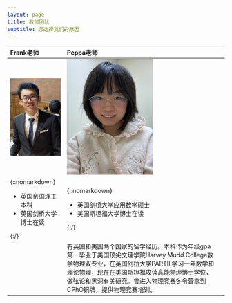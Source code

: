 ```yaml
---
layout: page
title: 教师团队
subtitle: 您选择我们的原因
---
```

| Frank老师 | Peppa老师 |  |
| :------ |:------ | :------ |
| <img src="/assets/img/frank.jpg" width="200"> | <img src="/assets/img/cynthia.JPG" width="200">  |  |
| {::nomarkdown}<ul><li> 英国帝国理工本科 </li><li> 英国剑桥大学博士在读 </li></ul>{:/}|{::nomarkdown}<ul><li> 英国剑桥大学应用数学硕士 </li><li> 美国斯坦福大学博士在读 </li></ul>{:/}|  |
|  | 有英国和美国两个国家的留学经历。本科作为年级gpa第一毕业于美国顶尖文理学院Harvey Mudd College数学物理双专业，在英国剑桥大学PARTIII学习一年数学和理论物理，现在在美国斯坦福攻读高能物理博士学位，做弦论和黑洞有关研究。曾进入物理竞赛冬令营拿到CPhO铜牌，提供物理竞赛培训。 | |






